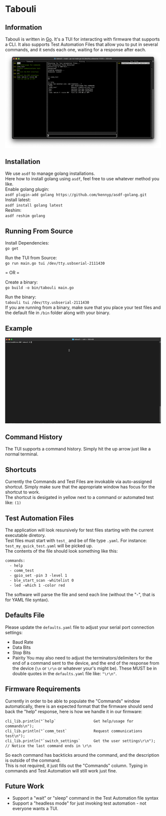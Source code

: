 # Tabouli

## Information  
Tabouli is written in [Go](https://go.dev/). It's a TUI for interacting with firmware that supports a CLI. It also supports Test Automation Files that allow you to put in several commands, and it sends each one, waiting for a response after each.  
![Screenshot](/imgs/tabouli-main.png)

## Installation
We use `asdf` to manage golang installations.  
Here how to install golang using `asdf`, feel free to use whatever method you like.  
Enable golang plugin:  
`asdf plugin-add golang https://github.com/kennyp/asdf-golang.git`  
Install latest:  
`asdf install golang latest`  
Reshim:  
`asdf reshim golang`  
  
## Running From Source  
Install Dependencies:  
`go get`  

Run the TUI from Source:  
`go run main.go tui /dev/tty.usbserial-2111430`

= OR =  

Create a binary:  
`go build -o bin/tabouli main.go`  

Run the binary:  
`tabouli tui /dev/tty.usbserial-2111430`  
If you are running from a binary, make sure that you place your test files and the default file in `/bin` folder along with your binary.

## Example
![Usage](/imgs/tabouli-usage.gif)

## Command History
The TUI supports a command history. Simply hit the up arrow just like a normal terminal.

## Shortcuts
Currently the Commands and Test Files are invokable via auto-assigned shortcut. Simply make sure that the appropriate window has focus for the shortcut to work.  
The shortcut is desigated in yellow next to a command or automated test like: `(1)` 

## Test Automation Files  
The application will look resursively for test files starting with the current executable diretory.   
Test files must start with `test_` and be of file type `.yaml`. For instance: `test_my_quick_test.yaml` will be picked up.  
The contents of the file should look something like this:  

```
commands:
  - help
  - comm_test
  - gpio_set -pin 3 -level 1
  - ble_start_scan -whitelist 0
  - led -which 1 -color red
```  
The software will parse the file and send each line (without the "-", that is for YAML file syntax).  

## Defaults File  
Please update the `defaults.yaml` file to adjust your serial port connection settings:  
- Baud Rate
- Data Bits
- Stop Bits
- Pairity
You may also need to adjust the terminators/delimiters for the end of a command sent to the device, and the end of the response from the device (`\n` or `\r\n` or whatever your's might be). These MUST be in double quotes in the `defaults.yaml` file like: `"\r\n"`.

## Firmware Requirements 
Currently in order to be able to populate the "Commands" window automatically, there is an expected format that the firmware should send back the "help" response, here is how we handle it in our firmware:  
  
    cli_lib.println("`help`                 Get help/usage for commands\n");
    cli_lib.println("`comm_test`            Request communications test\n");
    cli_lib.println("`switch_settings`      Get the user settings\r\n");  // Notice the last command ends in \r\n

So each command has backticks around the command, and the description is outside of the command.  
This is not required, it just fills out the "Commands" column. Typing in commands and Test Automation will still work just fine.

## Future Work   
- Support a "wait" or "sleep" command in the Test Automation file syntax
- Support a "headless mode" for just invoking test automation - not everyone wants a TUI.
